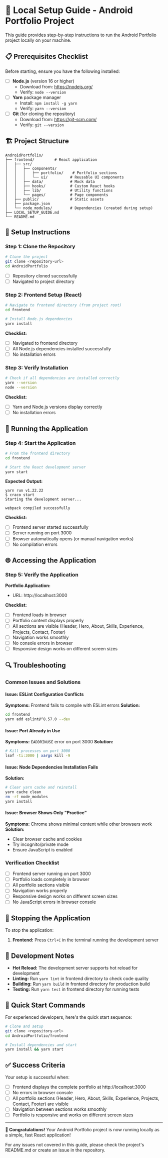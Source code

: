# 🚀 Local Setup Guide - Android Portfolio Project

This guide provides step-by-step instructions to run the Android Portfolio project locally on your machine.

## 📋 Prerequisites Checklist

Before starting, ensure you have the following installed:

- [ ] **Node.js** (version 16 or higher)
  - Download from: https://nodejs.org/
  - Verify: `node --version`
- [ ] **Yarn** package manager
  - Install: `npm install -g yarn`
  - Verify: `yarn --version`
- [ ] **Git** (for cloning the repository)
  - Download from: https://git-scm.com/
  - Verify: `git --version`

## 🏗️ Project Structure

```
AndroidPortfolio/
├── frontend/         # React application
│   ├── src/
│   │   ├── components/
│   │   │   ├── portfolio/    # Portfolio sections
│   │   │   └── ui/          # Reusable UI components
│   │   ├── data/            # Mock data
│   │   ├── hooks/           # Custom React hooks
│   │   ├── lib/             # Utility functions
│   │   └── pages/           # Page components
│   ├── public/              # Static assets
│   ├── package.json
│   └── node_modules/        # Dependencies (created during setup)
├── LOCAL_SETUP_GUIDE.md
└── README.md
```

## 🔧 Setup Instructions

### Step 1: Clone the Repository

```bash
# Clone the project
git clone <repository-url>
cd AndroidPortfolio
```

- [ ] Repository cloned successfully
- [ ] Navigated to project directory

### Step 2: Frontend Setup (React)

```bash
# Navigate to frontend directory (from project root)
cd frontend

# Install Node.js dependencies
yarn install
```

**Checklist:**
- [ ] Navigated to frontend directory
- [ ] All Node.js dependencies installed successfully
- [ ] No installation errors

### Step 3: Verify Installation

```bash
# Check if all dependencies are installed correctly
yarn --version
node --version
```

**Checklist:**
- [ ] Yarn and Node.js versions display correctly
- [ ] No installation errors

## 🚀 Running the Application

### Step 4: Start the Application

```bash
# From the frontend directory
cd frontend

# Start the React development server
yarn start
```

**Expected Output:**
```
yarn run v1.22.22
$ craco start
Starting the development server...

webpack compiled successfully
```

**Checklist:**
- [ ] Frontend server started successfully
- [ ] Server running on port 3000
- [ ] Browser automatically opens (or manual navigation works)
- [ ] No compilation errors

## 🌐 Accessing the Application

### Step 5: Verify the Application

**Portfolio Application:**
- URL: http://localhost:3000

**Checklist:**
- [ ] Frontend loads in browser
- [ ] Portfolio content displays properly
- [ ] All sections are visible (Header, Hero, About, Skills, Experience, Projects, Contact, Footer)
- [ ] Navigation works smoothly
- [ ] No console errors in browser
- [ ] Responsive design works on different screen sizes

## 🔍 Troubleshooting

### Common Issues and Solutions

#### Issue: ESLint Configuration Conflicts
**Symptoms:** Frontend fails to compile with ESLint errors
**Solution:**
```bash
cd frontend
yarn add eslint@^8.57.0 --dev
```

#### Issue: Port Already in Use
**Symptoms:** `EADDRINUSE` error on port 3000
**Solution:**
```bash
# Kill processes on port 3000
lsof -ti:3000 | xargs kill -9
```

#### Issue: Node Dependencies Installation Fails
**Solution:**
```bash
# Clear yarn cache and reinstall
yarn cache clean
rm -rf node_modules
yarn install
```

#### Issue: Browser Shows Only "Practice"
**Symptoms:** Chrome shows minimal content while other browsers work
**Solution:**
- Clear browser cache and cookies
- Try incognito/private mode
- Ensure JavaScript is enabled

### Verification Checklist

- [ ] Frontend server running on port 3000
- [ ] Portfolio loads completely in browser
- [ ] All portfolio sections visible
- [ ] Navigation works properly
- [ ] Responsive design works on different screen sizes
- [ ] No JavaScript errors in browser console

## 🛑 Stopping the Application

To stop the application:

1. **Frontend:** Press `Ctrl+C` in the terminal running the development server

## 📝 Development Notes

- **Hot Reload:** The development server supports hot reload for development
- **Linting:** Run `yarn lint` in frontend directory to check code quality
- **Building:** Run `yarn build` in frontend directory for production build
- **Testing:** Run `yarn test` in frontend directory for running tests

## 🎯 Quick Start Commands

For experienced developers, here's the quick start sequence:

```bash
# Clone and setup
git clone <repository-url>
cd AndroidPortfolio/frontend

# Install dependencies and start
yarn install && yarn start
```

## ✅ Success Criteria

Your setup is successful when:
- [ ] Frontend displays the complete portfolio at http://localhost:3000
- [ ] No errors in browser console
- [ ] All portfolio sections (Header, Hero, About, Skills, Experience, Projects, Contact, Footer) are visible
- [ ] Navigation between sections works smoothly
- [ ] Portfolio is responsive and works on different screen sizes

---

**🎉 Congratulations!** Your Android Portfolio project is now running locally as a simple, fast React application!

For any issues not covered in this guide, please check the project's README.md or create an issue in the repository.
